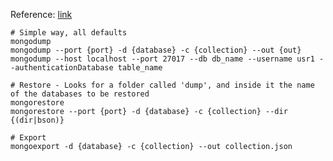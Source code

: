 Reference: [link](https://docs.mongodb.com/manual/tutorial/backup-and-restore-tools/)

```shell
# Simple way, all defaults
mongodump
mongodump --port {port} -d {database} -c {collection} --out {out}
mongodump --host localhost --port 27017 --db db_name --username usr1 --authenticationDatabase table_name

# Restore - Looks for a folder called 'dump', and inside it the name of the databases to be restored
mongorestore
mongorestore --port {port} -d {database} -c {collection} --dir {(dir|bson)}

# Export
mongoexport -d {database} -c {collection} --out collection.json
```

